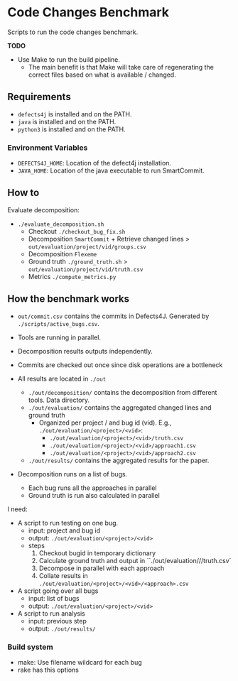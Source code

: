 # Code Changes Benchmark
Scripts to run the code changes benchmark.

**TODO**
- Use Make to run the build pipeline.
    - The main benefit is that Make will take care of regenerating the correct files based on what is available / changed.

## Requirements
- `defects4j` is installed and on the PATH.
- `java` is installed and on the PATH.
- `python3` is installed and on the PATH.

### Environment Variables
- `DEFECTS4J_HOME`: Location of the defect4j installation.
- `JAVA_HOME`: Location of the java executable to run SmartCommit.

## How to
Evaluate decomposition:
- `./evaluate_decomposition.sh`
    - Checkout `./checkout_bug_fix.sh`
    - Decomposition `SmartCommit` + Retrieve changed lines > `out/evaluation/project/vid/groups.csv`
    - Decomposition `Flexeme`
    - Ground truth `./ground_truth.sh` > `out/evaluation/project/vid/truth.csv`
    - Metrics `./compute_metrics.py`

## How the benchmark works
- `out/commit.csv` contains the commits in Defects4J. Generated by `./scripts/active_bugs.csv`.
- Tools are running in parallel.
- Decomposition results outputs independently.
- Commits are checked out once since disk operations are a bottleneck
- All results are located in `./out`
    - `./out/decomposition/` contains the decomposition from different tools. Data directory.
    - `./out/evaluation/` contains the aggregated changed lines and ground truth
        - Organized per project / and bug id (vid). E.g., `./out/evaluation/<project>/<vid>`:
            - `./out/evaluation/<project>/<vid>/truth.csv`
            - `./out/evaluation/<project>/<vid>/approach1.csv`
            - `./out/evaluation/<project>/<vid>/approach2.csv`
    - `./out/results/` contains the aggregated results for the paper.

- Decomposition runs on a list of bugs.
    - Each bug runs all the approaches in parallel
    - Ground truth is run also calculated in parallel


I need:
- A script to run testing on one bug.
    - input: project and bug id
    - output: `./out/evaluation/<project>/<vid>`
    - steps
        1. Checkout bugid in temporary dictionary
        2. Calculate ground truth and output in ``./out/evaluation/<project>/<vid>/truth.csv`
        3. Decompose in parallel with each approach
        4. Collate results in `./out/evaluation/<project>/<vid>/<approach>.csv`
- A script going over all bugs
    - input: list of bugs
    - output: `./out/evaluation/<project>/<vid>`
- A script to run analysis
    - input: previous step
    - output: `./out/results/`

### Build system
- make: Use filename wildcard for each bug
- rake has this options
